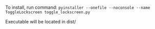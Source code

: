 To install, run command:
`pyinstaller --onefile --noconsole --name ToggleLockscreen toggle_lockscreen.py`

Executable will be located in dist/